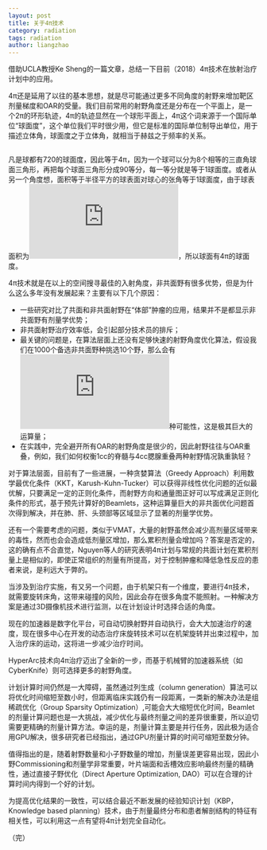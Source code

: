 ```yaml
---
layout: post
title: 关于4π技术
category: radiation
tags: radiation
author: liangzhao
---
```

借助UCLA教授Ke Sheng的一篇文章，总结一下目前（2018）4π技术在放射治疗计划中的应用。

4π还是延用了以往的基本思想，就是尽可能通过更多不同角度的射野来增加靶区剂量梯度和OAR的受量。我们目前常用的射野角度还是分布在一个平面上，是一个2π的环形轨迹，4π的轨迹显然在一个球形平面上，4π这个词来源于一个国际单位“球面度”，这个单位我们平时很少用，但它是标准的国际单位制导出单位，用于描述立体角，球面度之于立体角，就相当于赫兹之于频率的关系。

<img alt="" align="middle" src="http://pska78ykk.bkt.clouddn.com/sphere.png?imageMogr2/auto-orient/thumbnail/200x200/blur/1x0/quality/75|watermark/2/text/bGlhbmd6aGFvLm9yZw==/font/YXJpYWw=/fontsize/260/fill/IzU3NEU0RQ==/dissolve/100/gravity/SouthEast/dx/10/dy/10|imageslim" />


凡是球都有720的球面度，因此等于4π，因为一个球可以分为8个相等的三直角球面三角形，再把每个球面三角形分成90等分，每一等分就是等于1球面度。或者从另一个角度想，面积等于半径平方的球表面对球心的张角等于1球面度，由于球表面积为![e1][1]，所以球面有4π的球面度。

4π技术就是在以上的空间搜寻最佳的入射角度，非共面野有很多优势，但是为什么这么多年没有发展起来？主要有以下几个原因：

- 一些研究对比了共面和非共面射野在“体部”肿瘤的应用，结果并不是都显示非共面野有剂量学优势；
- 非共面射野治疗效率低，会引起部分技术员的排斥；
- 最关键的问题是，在算法层面上还没有足够快速的射野角度优化算法，假设我们在1000个备选非共面野种挑选10个野，那么会有![2][2]种可能性，这是极其巨大的运算量；
- 在实践中，完全避开所有OAR的射野角度是很少的，因此射野往往与OAR重叠，例如，我们如何权衡1cc的脊髓与4cc腮腺重叠两种射野情况孰重孰轻？

对于算法层面，目前有了一些进展，一种贪婪算法（Greedy Approach）利用数学最优化条件（KKT，Karush-Kuhn-Tucker）可以获得非线性优化问题的近似最优解，只要满足一定的正则化条件，而射野方向和通量图正好可以写成满足正则化条件的形式，基于预先计算好的Beamlets，这种运算量巨大的非共面优化问题首次得到解决，并在肺、肝、头颈部等区域显示了显著的剂量学优势。

还有一个需要考虑的问题，类似于VMAT，大量的射野虽然会减少高剂量区域带来的毒性，然而也会会造成低剂量区增加，那么累积剂量会增加吗？答案是否定的，这的确有点不合直觉，Nguyen等人的研究表明4π计划与常规的共面计划在累积剂量上是相似的，即使正常组织的剂量有所提高，对于控制肿瘤和降低急性反应的患者来说，是利远大于弊的。

当涉及到治疗实施，有又另一个问题，由于机架只有一个维度，要进行4π技术，就需要旋转床角，这带来碰撞的风险，因此会存在很多角度不能照射。一种解决方案是通过3D摄像机技术进行监测，以在计划设计时选择合适的角度。

现在的加速器是数字化平台，可自动切换射野并自动执行，会大大加速治疗的速度，现在很多中心在开发的动态治疗床旋转技术可以在机架旋转并出束过程中，加入治疗床的运动，这将进一步减少治疗时间。

HyperArc技术向4π治疗迈出了全新的一步，而基于机械臂的加速器系统（如CyberKnife）则可选择更多的射野角度。

计划计算时间仍然是一大障碍，虽然通过列生成（column generation）算法可以将优化时间缩短至数小时，但距离临床实践仍有一段距离，一类新的解决办法是组稀疏优化（Group Sparsity Optimization）,可能会大大缩短优化时间，Beamlet的剂量计算问题也是一大挑战，减少优化与最终剂量之间的差异很重要，所以迫切需要更精确的剂量计算方法。幸运的是，剂量计算主要是并行任务，因此极为适合用GPU解决，很多研究者已经指出，通过GPU剂量计算的时间可缩短至数分钟。

值得指出的是，随着射野数量和小子野数量的增加，剂量误差更容易出现，因此小野Commissioning和剂量学非常重要，叶片端面和舌槽效应影响最终剂量的精确性，通过直接子野优化（Direct Aperture Optimization, DAO）可以在合理的计算时间内得到一个好的计划。

为提高优化结果的一致性，可以结合最近不断发展的经验知识计划（KBP， Knowledge based planning）技术，由于剂量最终分布和患者解剖结构的特征有相关性，可以利用这一点有望将4π计划完全自动化。

（完）

[1]: http://latex.codecogs.com/gif.latex?4%5Cpi%20r%5E2
[2]: http://latex.codecogs.com/gif.latex?6.23%5Ctimes%2010%5E%7B26%7D

